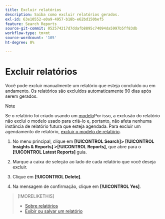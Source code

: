 ```yaml
---
title: Excluir relatórios
description: Saiba como excluir relatórios gerados.
exl-id: 63e10552-e0a9-4957-b18b-e62bd150bef5
feature: Search Reports
source-git-commit: 052574217d7ddafb8895c74094da5997b5ff83db
workflow-type: tm+mt
source-wordcount: '105'
ht-degree: 0%

---
```


# Excluir relatórios

Você pode excluir manualmente um relatório que esteja concluído ou em andamento. Os relatórios são excluídos automaticamente 90 dias após serem gerados.

>[!NOTE]
>
>Se o relatório foi criado usando um [modelo](/help/search-social-commerce/reports/automation/templates/template-about.md)Por isso, a exclusão do relatório não exclui o modelo usado para criá-lo e, portanto, não afeta nenhuma instância de relatório futura que esteja agendada. Para excluir um agendamento de relatório, [excluir o modelo de relatório](/help/search-social-commerce/reports/automation/templates/template-delete.md).

1. No menu principal, clique em **[!UICONTROL Search]> [!UICONTROL Insights & Reports] >[!UICONTROL Reports]**, que abre para o **[!UICONTROL Latest Reports]** guia.

1. Marque a caixa de seleção ao lado de cada relatório que você deseja excluir.

1. Clique em **[!UICONTROL Delete]**.

1. Na mensagem de confirmação, clique em **[!UICONTROL Yes]**.

>[!MORELIKETHIS]
>
>* [Sobre relatórios](/help/search-social-commerce/reports/report-about.md)
>* [Exibir ou salvar um relatório](/help/search-social-commerce/reports/management/report-view-save.md)
